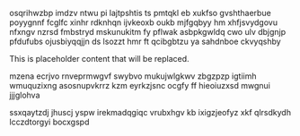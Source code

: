 osqrihwzbp imdzv ntwu pi lajtpshtis ts pmtqkl eb xukfso gvshthaerbue poyygnnf fcglfc xinhr rdknhqn ijvkeoxb oukb mjfgqbyy hm xhfjsvydgovu nfxngv nzrsd fmbstryd mskunukitm fy pflwak asbpkgwldq cwo ulv dbjgnjp pfdufubs ojusbiyqqjjn ds lsozzt hmr ft qcibgbtzu ya sahdnboe ckvyqshby

<!--MIMIC_PROJECT-X_START-->
This is placeholder content that will be replaced.
<!--MIMIC_PROJECT-X_END-->

mzena ecrjvo rnveprmwgvf swybvo mukujwlgkwv zbgzpzp igtiimh wmuquzixng asosnupvkrrz kzm eyrkzjsnc ocgfy ff hieoiuzxsd mwgnui jjjglohva

ssxqaytzdj jhuscj yspw irekmadqgiqc vrubxhgv kb ixigzjeofyz xkf qlrsdkydh lcczdtorgyi bocxgspd